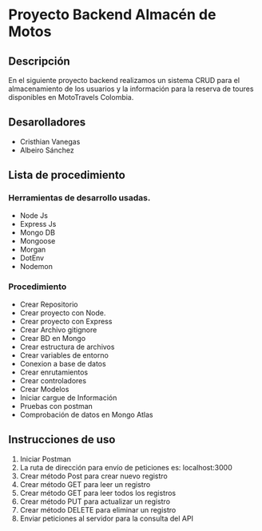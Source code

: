 # Proyecto Backend Almacén de Motos

## Descripción

En el siguiente proyecto backend realizamos un sistema CRUD para el almacenamiento de los usuarios y la información para la reserva de toures disponibles en MotoTravels Colombia.

## Desarolladores

- Cristhian Vanegas
- Albeiro Sánchez

## Lista de procedimiento

### Herramientas de desarrollo usadas.

- Node Js
- Express Js
- Mongo DB
- Mongoose
- Morgan
- DotEnv
- Nodemon

### Procedimiento

- Crear Repositorio
- Crear proyecto con Node.
- Crear proyecto con Express
- Crear Archivo gitignore
- Crear BD en Mongo
- Crear estructura de archivos
- Crear variables de entorno
- Conexion a base de datos
- Crear enrutamientos
- Crear controladores
- Crear Modelos
- Iniciar cargue de Información
- Pruebas con postman
- Comprobación de datos en Mongo Atlas

## Instrucciones de uso

1. Iniciar Postman
2. La ruta de dirección para envío de peticiones es: localhost:3000
3. Crear método Post para crear nuevo registro
4. Crear método GET para leer un registro
5. Crear método GET para leer todos los registros
6. Crear método PUT para actualizar un registro
7. Crear método DELETE para eliminar un registro
8. Enviar peticiones al servidor para la consulta del API
